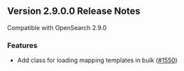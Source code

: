 ## Version 2.9.0.0 Release Notes

Compatible with OpenSearch 2.9.0

### Features
- Add class for loading mapping templates in bulk ([#1550](https://github.com/opensearch-project/observability/pull/1550))
